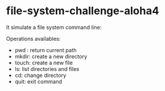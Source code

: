 # file-system-challenge-aloha4
It simulate a file system command line:

Operations availables:

- pwd : return current path
- mkdir: create a new directory
- touch: create a new file
- ls: list directories and files
- cd: change directory
- quit: exit command

